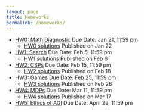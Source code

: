 ```yaml
---
layout: page
title: Homeworks
permalink: /homeworks/
---
```


* [HW0: Math Diagnostic](https://github.com/pooyanjamshidi/csce580/tree/master/homeworks/hw0)
  Due Date: Jan 21, 11:59 pm
  - [HW0 solutions](https://github.com/pooyanjamshidi/csce580/tree/master/homeworks/hw0) Published on Jan 22 
* [HW1: Search](https://github.com/pooyanjamshidi/csce580/tree/master/homeworks/hw1)
  Due Date: Feb 5, 11:59 pm
  - [HW1 solutions](https://github.com/pooyanjamshidi/csce580/tree/master/homeworks/hw1) Published on Feb 6
* [HW2: CSPs](https://github.com/pooyanjamshidi/csce580/tree/master/homeworks/hw2)
  Due Date: Feb 15, 11:59 pm
  - [HW2 solutions](https://github.com/pooyanjamshidi/csce580/tree/master/homeworks/hw2) Published on Feb 18
* [HW3: Games](https://github.com/pooyanjamshidi/csce580/tree/master/homeworks/hw3)
  Due Date: Feb 25, 11:59 pm
  - [HW3 solutions](https://github.com/pooyanjamshidi/csce580/tree/master/homeworks/hw3) Published on Feb 26
* [HW4: MDPs](https://github.com/pooyanjamshidi/csce580/tree/master/homeworks/hw4)
  Due Date: Mar 11, 11:59 pm
  - [HW4 solutions](https://github.com/pooyanjamshidi/csce580/tree/master/homeworks/hw4) Published on Mar 17
* [HW5: Ethics of AGI](https://github.com/pooyanjamshidi/csce580/tree/master/homeworks/hw5)
  Due Date: April 29, 11:59 pm
